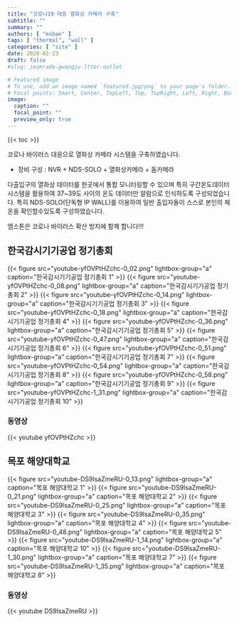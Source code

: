 ```yaml
---
title: "코로나19 대응 열화상 카메라 구축"
subtitle: ""
summary: ""
authors: [ "msbae" ]
tags: [ "thermal", "wall" ]
categories: [ "site" ]
date: 2020-02-23
draft: false
#slug: jeonrado-gwangju-ltter-outlet

# Featured image
# To use, add an image named `featured.jpg/png` to your page's folder.
# Focal points: Smart, Center, TopLeft, Top, TopRight, Left, Right, BottomLeft, Bottom, BottomRight.
image:
  caption: ""
  focal_point: ""
  preview_only: true
---
```


{{< toc >}}

코로나 바이러스 대응으로 열화상 카메라 시스템을 구축하였습니다.

- 장비 구성 : NVR + NDS-SOLO + 열화상카메라 + 돔카메라

다출입구의 열화상 데이터를 한곳에서 통합 모니터링할 수 있으며 특히 구간온도데이터 시스템을 활용하여 37~39도 사이의 온도 데이터만 알람으로 인식하도록 구성되었습니다. 특히 NDS-SOLO(단독형 IP WALL)를 이용하여 일반 출입자들이 스스로 본인의 체온을 확인할수있도록 구성하였습니다.

엠스톤은 코로나 바이러스 확산 방지에 함께 합니다!!!

## 한국감시기기공업 정기총회

{{< figure src="youtube-yfOVPtHZchc-0_02.png" lightbox-group="a" caption="한국감시기기공업 정기총회 1" >}}
{{< figure src="youtube-yfOVPtHZchc-0_08.png" lightbox-group="a" caption="한국감시기기공업 정기총회 2" >}}
{{< figure src="youtube-yfOVPtHZchc-0_14.png" lightbox-group="a" caption="한국감시기기공업 정기총회 3" >}}
{{< figure src="youtube-yfOVPtHZchc-0_18.png" lightbox-group="a" caption="한국감시기기공업 정기총회 4" >}}
{{< figure src="youtube-yfOVPtHZchc-0_36.png" lightbox-group="a" caption="한국감시기기공업 정기총회 5" >}}
{{< figure src="youtube-yfOVPtHZchc-0_47.png" lightbox-group="a" caption="한국감시기기공업 정기총회 6" >}}
{{< figure src="youtube-yfOVPtHZchc-0_51.png" lightbox-group="a" caption="한국감시기기공업 정기총회 7" >}}
{{< figure src="youtube-yfOVPtHZchc-0_54.png" lightbox-group="a" caption="한국감시기기공업 정기총회 8" >}}
{{< figure src="youtube-yfOVPtHZchc-0_58.png" lightbox-group="a" caption="한국감시기기공업 정기총회 9" >}}
{{< figure src="youtube-yfOVPtHZchc-1_31.png" lightbox-group="a" caption="한국감시기기공업 정기총회 10" >}}

### 동영상

{{< youtube yfOVPtHZchc >}}

## 목포 해양대학교

{{< figure src="youtube-DS9lsaZmeRU-0_13.png" lightbox-group="a" caption="목포 해양대학교 1" >}}
{{< figure src="youtube-DS9lsaZmeRU-0_21.png" lightbox-group="a" caption="목포 해양대학교 2" >}}
{{< figure src="youtube-DS9lsaZmeRU-0_25.png" lightbox-group="a" caption="목포 해양대학교 3" >}}
{{< figure src="youtube-DS9lsaZmeRU-0_35.png" lightbox-group="a" caption="목포 해양대학교 4" >}}
{{< figure src="youtube-DS9lsaZmeRU-0_48.png" lightbox-group="a" caption="목포 해양대학교 5" >}}
{{< figure src="youtube-DS9lsaZmeRU-1_14.png" lightbox-group="a" caption="목포 해양대학교 10" >}}
{{< figure src="youtube-DS9lsaZmeRU-1_30.png" lightbox-group="a" caption="목포 해양대학교 7" >}}
{{< figure src="youtube-DS9lsaZmeRU-1_35.png" lightbox-group="a" caption="목포 해양대학교 8" >}}

### 동영상

{{< youtube DS9IsaZmeRU >}}
